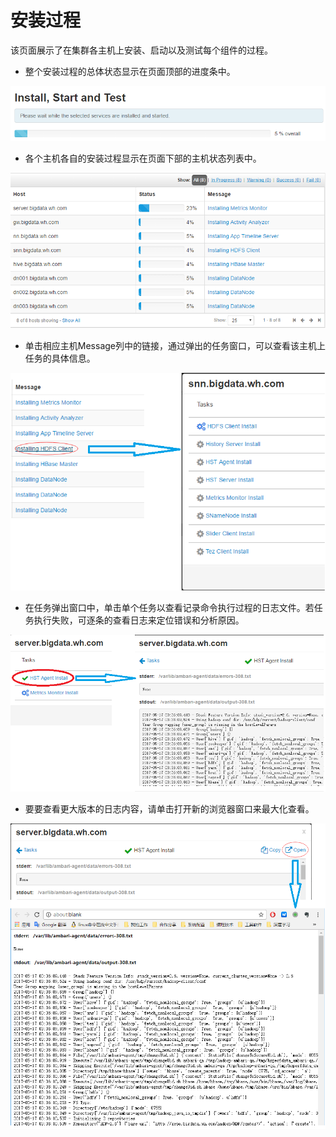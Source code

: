 # 安装过程

该页面展示了在集群各主机上安装、启动以及测试每个组件的过程。

* 整个安装过程的总体状态显示在页面顶部的进度条中。

![](/assets/4.12-top.png)

* 各个主机各自的安装过程显示在页面下部的主机状态列表中。

![](/assets/4.12-host-list.png)

* 单击相应主机Message列中的链接，通过弹出的任务窗口，可以查看该主机上任务的具体信息。

![](/assets/4.12-host-tasklist.png)

* 在任务弹出窗口中，单击单个任务以查看记录命令执行过程的日志文件。若任务执行失败，可逐条的查看日志来定位错误和分析原因。

![](/assets/4.12-task-info.png)

* 要要查看更大版本的日志内容，请单击打开新的浏览器窗口来最大化查看。

![](/assets/4-12-log-max.png)





